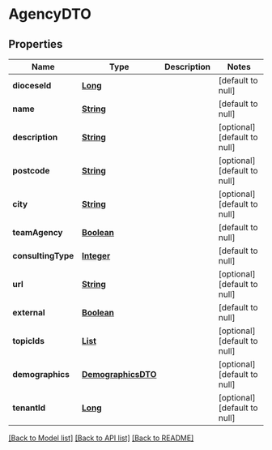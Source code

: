 # AgencyDTO
## Properties

Name | Type | Description | Notes
------------ | ------------- | ------------- | -------------
**dioceseId** | [**Long**](long.md) |  | [default to null]
**name** | [**String**](string.md) |  | [default to null]
**description** | [**String**](string.md) |  | [optional] [default to null]
**postcode** | [**String**](string.md) |  | [optional] [default to null]
**city** | [**String**](string.md) |  | [optional] [default to null]
**teamAgency** | [**Boolean**](boolean.md) |  | [default to null]
**consultingType** | [**Integer**](integer.md) |  | [default to null]
**url** | [**String**](string.md) |  | [optional] [default to null]
**external** | [**Boolean**](boolean.md) |  | [default to null]
**topicIds** | [**List**](long.md) |  | [optional] [default to null]
**demographics** | [**DemographicsDTO**](DemographicsDTO.md) |  | [optional] [default to null]
**tenantId** | [**Long**](long.md) |  | [optional] [default to null]

[[Back to Model list]](../README.md#documentation-for-models) [[Back to API list]](../README.md#documentation-for-api-endpoints) [[Back to README]](../README.md)

